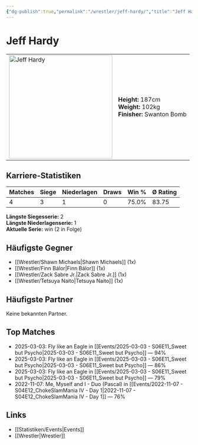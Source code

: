 ```yaml
---
{"dg-publish":true,"permalink":"/wrestler/jeff-hardy/","title":"Jeff Hardy","tags":["wrestler"],"noteIcon":""}
---
```



# Jeff Hardy

<table>
        <tr>
        <td><img src="https://github.com/CptSpaulding1980/choke-slam-wrestling/releases/download/images/Jeff_Hardy.png" width="280" alt="Jeff Hardy"></td>
        <td>
        <b>Height:</b> 187cm<br>
        <b>Weight:</b> 102kg<br>
        <b>Finisher:</b> Swanton Bomb<br>
        </td>
        </tr>
        </table>
        
## Karriere-Statistiken

| Matches | Siege | Niederlagen | Draws | Win % | Ø Rating |
|---------|-------|-------------|-------|-------|-----------|
| 4 | 3 | 1 | 0 | 75.0% | 83.75 |

**Längste Siegesserie:** 2<br>**Längste Niederlagenserie:** 1<br>**Aktuelle Serie:** win (2 in Folge)


## Häufigste Gegner
- [[Wrestler/Shawn Michaels\|Shawn Michaels]] (1x)
- [[Wrestler/Finn Bálor\|Finn Bálor]] (1x)
- [[Wrestler/Zack Sabre Jr.\|Zack Sabre Jr.]] (1x)
- [[Wrestler/Tetsuya Naito\|Tetsuya Naito]] (1x)

## Häufigste Partner
Keine bekannten Partner.

## Top Matches
- 2025-03-03: Fly like an Eagle in [[Events/2025-03-03 - S06E11_Sweet but Psycho\|2025-03-03 - S06E11_Sweet but Psycho]] — 94%
- 2025-03-03: Fly like an Eagle in [[Events/2025-03-03 - S06E11_Sweet but Psycho\|2025-03-03 - S06E11_Sweet but Psycho]] — 86%
- 2025-03-03: Fly like an Eagle in [[Events/2025-03-03 - S06E11_Sweet but Psycho\|2025-03-03 - S06E11_Sweet but Psycho]] — 79%
- 2022-11-07: Me, Myself and I - Duo (Pascal) in [[Events/2022-11-07 - S04E12_ChokeSlamMania IV - Day 1\|2022-11-07 - S04E12_ChokeSlamMania IV - Day 1]] — 76%

## Links
- [[Statistiken/Events\|Events]]
- [[Wrestler\|Wrestler]]
